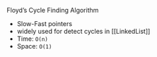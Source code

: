 Floyd’s Cycle Finding Algorithm
- Slow-Fast pointers
- widely used for detect cycles in [[LinkedList]]
- Time: `O(n)`
- Space: `O(1)`
